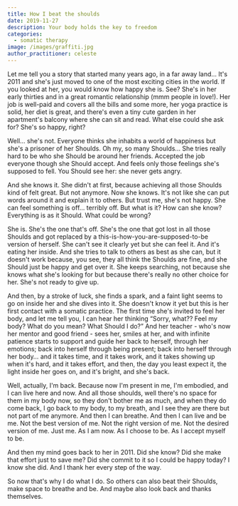 ```yaml
---
title: How I beat the shoulds
date: 2019-11-27
description: Your body holds the key to freedom
categories:
  - somatic therapy
image: /images/graffiti.jpg
author_practitioner: celeste
---
```


Let me tell you a story that started many years ago, in a far away land... It's 2011 and she's just moved to one of the
most exciting cities in the world. If you looked at her, you would know how happy she is. See? She's in her early
thirties and in a great romantic relationship (mmm people in love!). Her job is well-paid and covers all the bills and
some more, her yoga practice is solid, her diet is great, and there's even a tiny cute garden in her apartment's balcony
where she can sit and read. What else could she ask for? She's so happy, right?

Well… she's not. Everyone thinks she inhabits a world of happiness but she's a prisoner of her Shoulds. Oh my, so many
Shoulds... She tries really hard to be who she Should be around her friends. Accepted the job everyone though she Should
accept. And feels only those feelings she's supposed to fell. You Should see her: she never gets angry.

And she knows it. She didn't at first, because achieving all those Shoulds kind of felt great. But not anymore. Now she
knows. It's not like she can put words around it and explain it to others. But trust me, she's not happy. She can feel
something is off… terribly off. But what is it? How can she know? Everything is as it Should. What could be wrong?

She is. She's the one that's off. She's the one that got lost in all those Shoulds and got replaced by a
this-is-how-you-are-supposed-to-be version of herself. She can't see it clearly yet but she can feel it. And it's eating
her inside. And she tries to talk to others as best as she can, but it doesn't work because, you see, they all think the
Shoulds are fine, and she Should just be happy and get over it. She keeps searching, not because she knows what she's
looking for but because there's really no other choice for her. She's not ready to give up. 

And then, by a stroke of luck, she finds a spark, and a faint light seems to go on inside her and she dives into it.
She doesn't know it yet but this is her first contact with a somatic practice. The first time she's invited to feel her
body, and let me tell you, I can hear her thinking “Sorry, what?? Feel my body? What do you mean? What Should I do?” And
her teacher - who's now her mentor and good friend - sees her, smiles at her, and with infinite patience starts to
support and guide her back to herself, through her emotions; back into herself through being present; back into herself
through her body… and it takes time, and it takes work, and it takes showing up when it's hard, and it takes effort, and
then, the day you least expect it, the light inside her goes on, and it's bright, and she's back. 

Well, actually, I'm back. Because now I'm present in me, I'm embodied, and I can live here and now. And all those
shoulds, well there's no space for them in my body now, so they don't bother me as much, and when they do come back, I
go back to my body, to my breath, and I see they are there but not part of me anymore. And then I can breathe. And then
I can live and be me. Not the best version of me. Not the right version of me. Not the desired version of me. Just me.
As I am now. As I choose to be. As I accept myself to be.

And then my mind goes back to her in 2011. Did she know? Did she make that effort just to save me? Did she commit to it
so I could be happy today? I know she did. And I thank her every step of the way.

So now that's why I do what I do. So others can also beat their Shoulds, make space to breathe and be. And maybe also
look back and thanks themselves.
